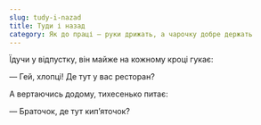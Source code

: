 ```yaml
---
slug: tudy-i-nazad
title: Туди і назад
category: Як до праці — руки дрижать, а чарочку добре держать
---
```

Їдучи у відпустку, він майже на кожному кроці гукає:

— Гей, хлопці! Де тут у вас ресторан?

А вертаючись додому, тихесенько питає:

— Браточок, де тут кип’яточок?
